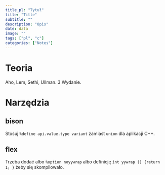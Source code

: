 ```yaml
---
title_pl: "Tytuł"
title: "Title"
subtitle: ""
description: "Opis"
date: data
image: ""
tags: ["pl", "c"]
categories: ["Notes"]
---
```


# Teoria

Aho, Lem, Sethi, Ullman. 3 Wydanie.

# Narzędzia

## bison

Stosuj `%define api.value.type variant` zamiast `union` dla aplikacji C++.

## flex

Trzeba dodać albo `%option noyywrap` albo definicję `int yywrap () {return 1; }` żeby się skompilowało.

